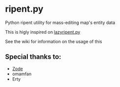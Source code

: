 # ripent.py

Python ripent utility for mass-editing map's entity data

This is higly inspired on [lazyripent.py](https://github.com/Zode/lazyripent)

See the wiki for information on the usage of this

## Special thanks to:
- [Zode](https://github.com/Zode)
- omamfan
- Erty

